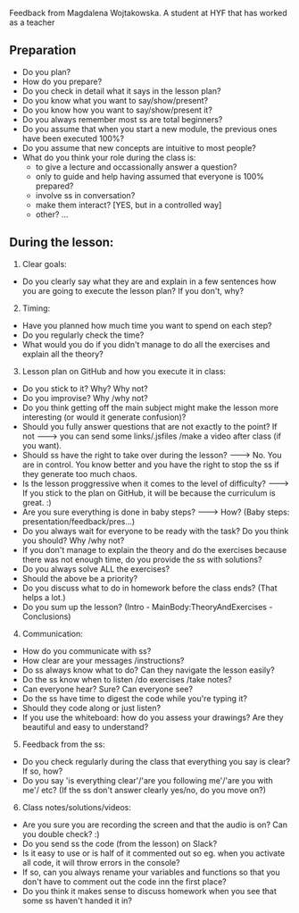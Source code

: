 Feedback from Magdalena Wojtakowska. A student at HYF that has worked as a teacher

## Preparation

- Do you plan? 
- How do you prepare? 
- Do you check in detail what it says in the lesson plan? 
- Do you know what you want to say/show/present? 
- Do you know how you want to say/show/present it? 
- Do you always remember most ss are total beginners? 
- Do you assume that when you start a new module, the previous ones have been executed 100%? 
- Do you assume that new concepts are intuitive to most people? 
- What do you think your role during the class is: 
  - to give a lecture and occassionally answer a question? 
  - only to guide and help having assumed that everyone is 100% prepared? 
  - involve ss in conversation? 
  - make them interact? [YES, but in a controlled way] 
  - other? ...

## During the lesson:

1. Clear goals: 
- Do you clearly say what they are and explain in a few sentences how you are going to execute the lesson plan? If you don't, why?

2. Timing: 
- Have you planned how much time you want to spend on each step? 
- Do you regularly check the time? 
- What would you do if you didn't manage to do all the exercises and explain all the theory?

3. Lesson plan on GitHub and how you execute it in class: 
- Do you stick to it? Why? Why not? 
- Do you improvise? Why /why not? 
- Do you think getting off the main subject might make the lesson more interesting (or would it generate confusion)? 
- Should you fully answer questions that are not exactly to the point? If not ---> you can send some links/.jsfiles /make a video after class (if you want).
- Should ss have the right to take over during the lesson? ---> No. You are in control. You know better and you have the right to stop the ss if they generate too much chaos. 
- Is the lesson proggressive when it comes to the level of difficulty? ---> If you stick to the plan on GitHub, it will be because the curriculum is great. :)
- Are you sure everything is done in baby steps? ---> How? (Baby steps: presentation/feedback/pres...) 
- Do you always wait for everyone to be ready with the task? Do you think you should? Why /why not? 
- If you don't manage to explain the theory and do the exercises because there was not enough time, do you provide the ss with solutions? 
- Do you always solve ALL the exercises? 
- Should the above be a priority?  
- Do you discuss what to do in homework before the class ends? (That helps a lot.) 
- Do you sum up the lesson? (Intro - MainBody:TheoryAndExercises - Conclusions)

4. Communication: 
- How do you communicate with ss? 
- How clear are your messages /instructions? 
- Do ss always know what to do? Can they navigate the lesson easily? 
- Do the ss know when to listen /do exercises /take notes? 
- Can everyone hear? Sure? Can everyone see? 
- Do the ss have time to digest the code while you're typing it? 
- Should they code along or just listen? 
- If you use the whiteboard: how do you assess your drawings? Are they beautiful and easy to understand?

5. Feedback from the ss: 
- Do you check regularly during the class that everything you say is clear? If so, how?
- Do you say 'is everything clear'/'are you following me'/'are you with me'/ etc? (If the ss don't answer clearly yes/no, do you move on?) 

6. Class notes/solutions/videos: 
- Are you sure you are recording the screen and that the audio is on? Can you double check? :)
- Do you send ss the code (from the lesson) on Slack?
- Is it easy to use or is half of it commented out so eg. when you activate all code, it will throw errors in the console? 
- If so, can you always rename your variables and functions so that you don't have to comment out the code inn the first place?  
- Do you think it makes sense to discuss homework when you see that some ss haven't handed it in? 
